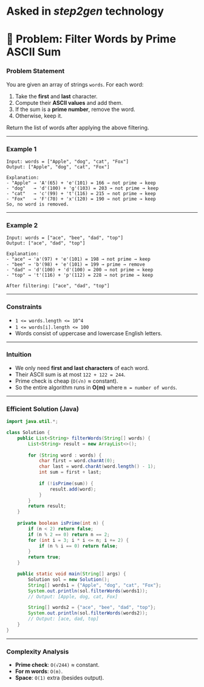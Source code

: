 # Asked in *step2gen* technology

# 📝 Problem: Filter Words by Prime ASCII Sum

### Problem Statement

You are given an array of strings `words`.
For each word:

1. Take the **first** and **last** character.
2. Compute their **ASCII values** and add them.
3. If the sum is a **prime number**, remove the word.
4. Otherwise, keep it.

Return the list of words after applying the above filtering.

---

### Example 1

```
Input: words = ["Apple", "dog", "cat", "Fox"]
Output: ["Apple", "dog", "cat", "Fox"]

Explanation:
- "Apple" → 'A'(65) + 'e'(101) = 166 → not prime → keep
- "dog"   → 'd'(100) + 'g'(103) = 203 → not prime → keep
- "cat"   → 'c'(99) + 't'(116) = 215 → not prime → keep
- "Fox"   → 'F'(70) + 'x'(120) = 190 → not prime → keep
So, no word is removed.
```

---

### Example 2

```
Input: words = ["ace", "bee", "dad", "top"]
Output: ["ace", "dad", "top"]

Explanation:
- "ace" → 'a'(97) + 'e'(101) = 198 → not prime → keep
- "bee" → 'b'(98) + 'e'(101) = 199 → prime → remove
- "dad" → 'd'(100) + 'd'(100) = 200 → not prime → keep
- "top" → 't'(116) + 'p'(112) = 228 → not prime → keep

After filtering: ["ace", "dad", "top"]
```

---

### Constraints

* `1 <= words.length <= 10^4`
* `1 <= words[i].length <= 100`
* Words consist of uppercase and lowercase English letters.

---

### Intuition

* We only need **first and last characters** of each word.
* Their ASCII sum is at most `122 + 122 = 244`.
* Prime check is cheap (`O(√n)` ≈ constant).
* So the entire algorithm runs in **O(m)** where `m = number of words`.

---

### Efficient Solution (Java)

```java
import java.util.*;

class Solution {
    public List<String> filterWords(String[] words) {
        List<String> result = new ArrayList<>();
        
        for (String word : words) {
            char first = word.charAt(0);
            char last = word.charAt(word.length() - 1);
            int sum = first + last;
            
            if (!isPrime(sum)) {
                result.add(word);
            }
        }
        return result;
    }
    
    private boolean isPrime(int n) {
        if (n < 2) return false;
        if (n % 2 == 0) return n == 2;
        for (int i = 3; i * i <= n; i += 2) {
            if (n % i == 0) return false;
        }
        return true;
    }

    public static void main(String[] args) {
        Solution sol = new Solution();
        String[] words1 = {"Apple", "dog", "cat", "Fox"};
        System.out.println(sol.filterWords(words1)); 
        // Output: [Apple, dog, cat, Fox]

        String[] words2 = {"ace", "bee", "dad", "top"};
        System.out.println(sol.filterWords(words2)); 
        // Output: [ace, dad, top]
    }
}
```

---

### Complexity Analysis

* **Prime check**: `O(√244)` ≈ constant.
* **For m words**: `O(m)`.
* **Space**: `O(1)` extra (besides output).

